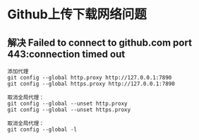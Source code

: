 # Github上传下载网络问题

## 解决 Failed to connect to github.com port 443:connection timed out

```git
添加代理
git config --global http.proxy http://127.0.0.1:7890
git config --global https.proxy http://127.0.0.1:7890
```


```git
取消全局代理：
git config --global --unset http.proxy 
git config --global --unset https.proxy
```



```git
取消全局代理：
git config --global -l 
```